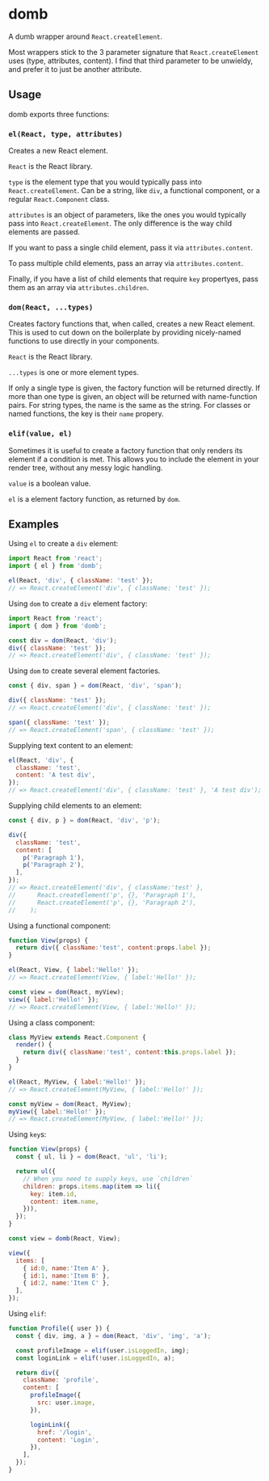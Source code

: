 # domb

A dumb wrapper around `React.createElement`.

Most wrappers stick to the 3 parameter signature that `React.createElement` uses
(type, attributes, content). I find that third parameter to be unwieldy, and
prefer it to just be another attribute.

## Usage

domb exports three functions:

### `el(React, type, attributes)`

Creates a new React element.

`React` is the React library.

`type` is the element type that you would typically pass into
`React.createElement`. Can be a string, like `div`, a functional component, or
a regular `React.Component` class.

`attributes` is an object of parameters, like the ones you would typically pass
into `React.createElement`. The only difference is the way child elements are
passed.

If you want to pass a single child element, pass it via `attributes.content`.

To pass multiple child elements, pass an array via `attributes.content`.

Finally, if you have a list of child elements that require `key` propertyes,
pass them as an array via `attributes.children`.

### `dom(React, ...types)`

Creates factory functions that, when called, creates a new React element. This
is used to cut down on the boilerplate by providing nicely-named functions to
use directly in your components.

`React` is the React library.

`...types` is one or more element types.

If only a single type is given, the factory function will be returned directly.
If more than one type is given, an object will be returned with name-function
pairs. For string types, the name is the same as the string. For classes or
named functions, the key is their `name` propery.

### `elif(value, el)`

Sometimes it is useful to create a factory function that only renders its
element if a condition is met. This allows you to include the element in your
render tree, without any messy logic handling.

`value` is a boolean value.

`el` is a element factory function, as returned by `dom`.

## Examples

Using `el` to create a `div` element:

```js
import React from 'react';
import { el } from 'domb';

el(React, 'div', { className: 'test' });
// => React.createElement('div', { className: 'test' });
```

Using `dom` to create a `div` element factory:

```js
import React from 'react';
import { dom } from 'domb';

const div = dom(React, 'div');
div({ className: 'test' });
// => React.createElement('div', { className: 'test' });
```

Using `dom` to create several element factories.

```js
const { div, span } = dom(React, 'div', 'span');

div({ className: 'test' });
// => React.createElement('div', { className: 'test' });

span({ className: 'test' });
// => React.createElement('span', { className: 'test' });
```

Supplying text content to an element:

```js
el(React, 'div', {
  className: 'test',
  content: 'A test div',
});
// => React.createElement('div', { className: 'test' }, 'A test div');
```

Supplying child elements to an element:

```js
const { div, p } = dom(React, 'div', 'p');

div({
  className: 'test',
  content: [
    p('Paragraph 1'),
    p('Paragraph 2'),
  ],
});
// => React.createElement('div', { className:'test' },
//      React.createElement('p', {}, 'Paragraph 1'),
//      React.createElement('p', {}, 'Paragraph 2'),
//    );
```

Using a functional component:

```js
function View(props) {
  return div({ className:'test', content:props.label });
}

el(React, View, { label:'Hello!' });
// => React.createElement(View, { label:'Hello!' });

const view = dom(React, myView);
view({ label:'Hello!' });
// => React.createElement(View, { label:'Hello!' });
```

Using a class component:

```js
class MyView extends React.Component {
  render() {
    return div({ className:'test', content:this.props.label });
  }
}

el(React, MyView, { label:'Hello!' });
// => React.createElement(MyView, { label:'Hello!' });

const myView = dom(React, MyView);
myView({ label:'Hello!' });
// => React.createElement(MyView, { label:'Hello!' });
```

Using `key`s:

```js
function View(props) {
  const { ul, li } = dom(React, 'ul', 'li');

  return ul({
    // When you need to supply keys, use `children`
    children: props.items.map(item => li({
      key: item.id,
      content: item.name,
    })),
  });
}

const view = domb(React, View);

view({
  items: [
    { id:0, name:'Item A' },
    { id:1, name:'Item B' },
    { id:2, name:'Item C' },
  ],
});
```

Using `elif`:

```js
function Profile({ user }) {
  const { div, img, a } = dom(React, 'div', 'img', 'a');

  const profileImage = elif(user.isLoggedIn, img);
  const loginLink = elif(!user.isLoggedIn, a);

  return div({
    className: 'profile',
    content: [
      profileImage({
        src: user.image,
      }),

      loginLink({
        href: '/login',
        content: 'Login',
      }),
    ],
  });
}
```
